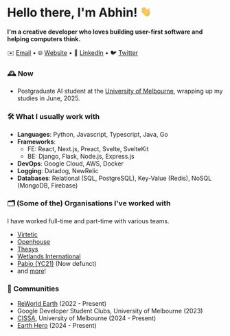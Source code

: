 # Hello there, I'm Abhin! <img src="https://raw.githubusercontent.com/ABSphreak/ABSphreak/master/gifs/Hi.gif" height="25px">

**I'm a creative developer who loves building user-first software and helping computers think.**

✉️ [Email](mailto:hi@abhin.dev) • 🌐 [Website](https://www.abhin.dev/) • 👔 [LinkedIn](https://www.linkedin.com/in/abhinrustagi) • 🐦 [Twitter](https://www.twitter.com/abhinrustagi)

### 🕰️ Now

- Postgraduate AI student at the [University of Melbourne](https://www.unimelb.edu.au/), wrapping up my studies in June, 2025.

### 🛠️ What I usually work with

- **Languages**: Python, Javascript, Typescript, Java, Go
- **Frameworks**:
    - FE: React, Next.js, Preact, Svelte, SvelteKit
    - BE: Django, Flask, Node.js, Express.js
- **DevOps**: Google Cloud, AWS, Docker
- **Logging**: Datadog, NewRelic
- **Databases**: Relational (SQL, PostgreSQL), Key-Value (Redis), NoSQL (MongoDB, Firebase)

### 🗂️ (Some of the) Organisations I've worked with

I have worked full-time and part-time with various teams.

- [Virtetic](https://www.virtetic.com.au/)
- [Openhouse](https://www.openhouse.study/)
- [Thesys](https://www.thesys.dev/)
- [Wetlands International](https://www.wetlands.org/)
- [Pabio (YC21)](https://www.pabio.com) (Now defunct)
- and [more](https://www.linkedin.com/in/abhinrustagi)!

### 👥 Communities

- [ReWorld Earth](https://www.reworld.eco/) (2022 - Present)
- Google Developer Student Clubs, University of Melbourne (2023)
- [CISSA](https://www.cissa.org.au/), University of Melbourne (2024 - Present)
- [Earth Hero](https://www.earthhero.org/) (2024 - Present)
